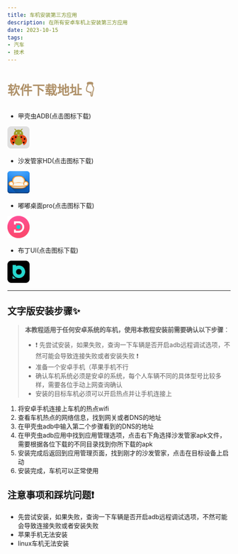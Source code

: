 ```yaml
---
title: 车机安装第三方应用
description: 在所有安卓车机上安装第三方应用
date: 2023-10-15
tags:
- 汽车
- 技术
---
```


# <font color=#B0926A>软件下载地址 👇</font>


- 甲壳虫ADB(点击图标下载)

[<img src="../public/image/甲壳虫ADB.png" width = "50" height = "50"/>](https://apps.sfcdn.org/apk/com.didjdk.adbhelper.f058658b87b35f5f74ccf64698053e83.apk?response-content-type=application%2fvnd.android.package-archive)

- 沙发管家HD(点击图标下载)

[<img src="../public/image/沙发管家HD.jpg" width = "50" height = "50"/>](https://yy.sfcdn.org/pad_webwww/pad_webwww_pad_sfgj_4.9.42.apk)

- 嘟嘟桌面pro(点击图标下载)

[<img src="../public/image/嘟嘟桌面pro.jpg" width = "50" height = "50" right /> ](https://file-qiniu2.dudu-lucky.com/filemanage/202308181002070dfc85afd90645f2b25bc2500ab9e8fb.apk)

- 布丁UI(点击图标下载)

[<img src="../public/image/布丁UI.png" width = "50" height = "50"/>](https://assets.autoshafa.com/upgrades/buding_bb092413900b40175c9aadacecc6b453.1.1.2.apk)

[//]: # (| 软件名称    |             软件介绍              | 下载地址                                                                                                                                                                                                                |)

[//]: # (|---------|:-----------------------------:|:--------------------------------------------------------------------------------------------------------------------------------------------------------------------------------------------------------------------|)

[//]: # (| 甲壳虫ADB  |      通过软件链接第三方安卓设备，安装app      | [<img src="../public/image/甲壳虫ADB.png" width = "50" height = "50"/>]&#40;https://apps.sfcdn.org/apk/com.didjdk.adbhelper.f058658b87b35f5f74ccf64698053e83.apk?response-content-type=application%2fvnd.android.package-archive&#41; |)

[//]: # (| 沙发管家HD  |    类似于手机的应用市场，可以下载各种各样的app    | [<img src="../public/image/沙发管家HD.jpg" width = "50" height = "50"/>]&#40;https://yy.sfcdn.org/pad_webwww/pad_webwww_pad_sfgj_4.9.42.apk&#41;                                                                                |)

[//]: # (| 布丁UI     |   个人比较推荐  第三方桌面，桌面布局简介，功能实用   | [<img src="../public/image/布丁UI.png" width = "50" height = "50"/>]&#40;https://assets.autoshafa.com/upgrades/buding_bb092413900b40175c9aadacecc6b453.1.1.2.apk&#41;                                                         |)

[//]: # (| 嘟嘟桌面pro | 第三方桌面，可以自定义布局和壁纸，但需要配置的步骤比较繁琐，可以尝试但是不推荐 | [<img src="../public/image/嘟嘟桌面pro.jpg" width = "50" height = "50"/>]&#40;https://file-qiniu2.dudu-lucky.com/filemanage/202308181002070dfc85afd90645f2b25bc2500ab9e8fb.apk&#41;                                             |)

---

## 文字版安装步骤✨
> **本教程适用于任何安卓系统的车机，使用本教程安装前需要确认以下步骤**：
> - ❗ 先尝试安装，如果失败，查询一下车辆是否开启adb远程调试选项，不然可能会导致连接失败或者安装失败 ❗
> - 准备一个安卓手机（苹果手机不行
> - 确认车机系统必须是安卓的系统，每个人车辆不同的具体型号比较多样，需要各位手动上网查询确认
> - 安装的目标车机必须可以开启热点并让手机连接上


1. 将安卓手机连接上车机的热点wifi
2. 查看车机热点的网络信息，找到网关或者DNS的地址
3. 在甲壳虫adb中输入第二个步骤看到的DNS的地址
4. 在甲壳虫adb应用中找到应用管理选项，点击右下角选择沙发管家apk文件，需要根据各位下载的不同目录找到你所下载的apk
5. 安装完成后返回到应用管理页面，找到刚才的沙发管家，点击在目标设备上启动
6. 安装完成，车机可以正常使用

## 注意事项和踩坑问题❗ 
- 先尝试安装，如果失败，查询一下车辆是否开启adb远程调试选项，不然可能会导致连接失败或者安装失败
- 苹果手机无法安装
- linux车机无法安装

